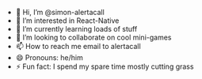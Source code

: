 - 👋 Hi, I’m @simon-alertacall
- 👀 I’m interested in React-Native
- 🌱 I’m currently learning loads of stuff
- 💞️ I’m looking to collaborate on cool mini-games
- 📫 How to reach me email to alertacall
- 😄 Pronouns: he/him
- ⚡ Fun fact: I spend my spare time mostly cutting grass

<!---
simon-alertacall/simon-alertacall is a ✨ special ✨ repository because its `README.md` (this file) appears on your GitHub profile.
You can click the Preview link to take a look at your changes.
--->

